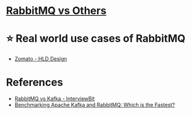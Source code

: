 # [RabbitMQ vs Others](KafkaVsRabbitMQVsSQSVsSNS.md)

# :star: Real world use cases of RabbitMQ
- [Zomato - HLD Design](../../3_HLDDesignProblems/FoodOrderingZomatoSwiggyDesign)

# References
- [RabbitMQ vs Kafka - InterviewBit](https://www.interviewbit.com/blog/rabbitmq-vs-kafka/)
- [Benchmarking Apache Kafka and RabbitMQ: Which is the Fastest?](https://www.confluent.io/blog/kafka-fastest-messaging-system/)
